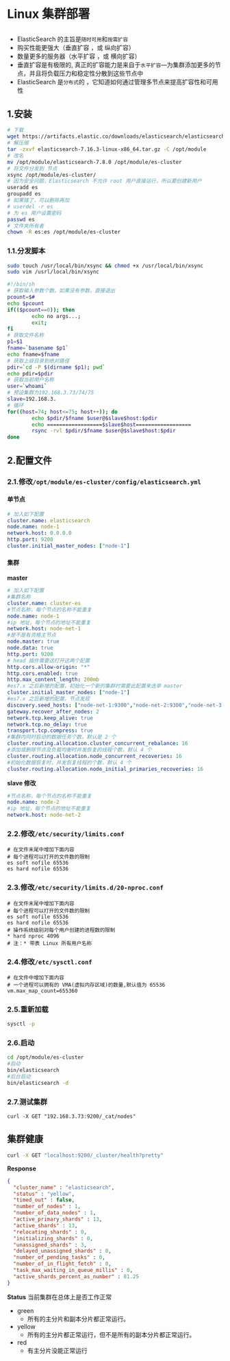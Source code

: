 # Linux 集群部署

## 
* ElasticSearch 的主旨是`随时可用`和`按需扩容`
* 购买性能更强大（垂直扩容 ，或 纵向扩容）
* 数量更多的服务器（水平扩容 ，或 横向扩容）
* 垂直扩容是有极限的, 真正的扩容能力是来自于`水平扩容`—为集群添加更多的节点，并且将负载压力和稳定性分散到这些节点中
* ElasticSearch 是`分布式`的 ，它知道如何通过管理多节点来提高扩容性和可用性

## 1.安装
```bash
# 下载
wget https://artifacts.elastic.co/downloads/elasticsearch/elasticsearch-7.16.3-linux-x86_64.tar.gz
# 解压缩
tar -zxvf elasticsearch-7.16.3-linux-x86_64.tar.gz -C /opt/module
# 改名
mv /opt/module/elasticsearch-7.8.0 /opt/module/es-cluster
# 将文件分发到 节点
xsync /opt/module/es-cluster/
# 因为安全问题，Elasticsearch 不允许 root 用户直接运行，所以要创建新用户
useradd es
groupadd es
# 如果错了，可以删除再加
# userdel -r es 
# 为 es 用户设置密码
passwd es
# 文件夹所有者
chown -R es:es /opt/module/es-cluster
```

### 1.1.分发脚本

```bash
sudo touch /usr/local/bin/xsync && chmod +x /usr/local/bin/xsync
sudo vim /usrl/local/bin/xsync
```

```bash
#!/bin/sh
# 获取输入参数个数，如果没有参数，直接退出
pcount=$#
echo $pcount
if(($pcount==0)); then
        echo no args...;
        exit;
fi
# 获取文件名称
p1=$1
fname=`basename $p1`
echo fname=$fname
# 获取上级目录到绝对路径
pdir=`cd -P $(dirname $p1); pwd`
echo pdir=$pdir
# 获取当前用户名称
user=`whoami`
# 预设集群为192.168.3.73/74/75
slave=192.168.3.
# 循环
for((host=74; host<=75; host++)); do
        echo $pdir/$fname $user@$slave$host:$pdir
        echo ==================$slave$host==================
        rsync -rvl $pdir/$fname $user@$slave$host:$pdir
done
```

## 2.配置文件
### 2.1.修改`/opt/module/es-cluster/config/elasticsearch.yml`

#### 单节点
```yml
# 加入如下配置
cluster.name: elasticsearch
node.name: node-1
network.host: 0.0.0.0
http.port: 9200
cluster.initial_master_nodes: ["node-1"]
```

#### 集群
**master**
```yaml
# 加入如下配置
#集群名称
cluster.name: cluster-es
#节点名称，每个节点的名称不能重复
node.name: node-1
#ip 地址，每个节点的地址不能重复
network.host: node-net-1
#是不是有资格主节点
node.master: true
node.data: true
http.port: 9200
# head 插件需要这打开这两个配置
http.cors.allow-origin: "*"
http.cors.enabled: true
http.max_content_length: 200mb
#es7.x 之后新增的配置，初始化一个新的集群时需要此配置来选举 master
cluster.initial_master_nodes: ["node-1"]
#es7.x 之后新增的配置，节点发现
discovery.seed_hosts: ["node-net-1:9300","node-net-2:9300","node-net-3:9300"]
gateway.recover_after_nodes: 2
network.tcp.keep_alive: true
network.tcp.no_delay: true
transport.tcp.compress: true
#集群内同时启动的数据任务个数，默认是 2 个
cluster.routing.allocation.cluster_concurrent_rebalance: 16
#添加或删除节点及负载均衡时并发恢复的线程个数，默认 4 个
cluster.routing.allocation.node_concurrent_recoveries: 16
#初始化数据恢复时，并发恢复线程的个数，默认 4 个
cluster.routing.allocation.node_initial_primaries_recoveries: 16
```

**slave 修改**
```yaml
#节点名称，每个节点的名称不能重复
node.name: node-2
#ip 地址，每个节点的地址不能重复
network.host: node-net-2
```

### 2.2.修改`/etc/security/limits.conf`
```apacheconf
# 在文件末尾中增加下面内容
# 每个进程可以打开的文件数的限制
es soft nofile 65536
es hard nofile 65536
```

### 2.3.修改`/etc/security/limits.d/20-nproc.conf`
```apacheconf
# 在文件末尾中增加下面内容
# 每个进程可以打开的文件数的限制
es soft nofile 65536
es hard nofile 65536
# 操作系统级别对每个用户创建的进程数的限制
* hard nproc 4096
# 注：* 带表 Linux 所有用户名称
```

### 2.4.修改`/etc/sysctl.conf`
```apacheconf
# 在文件中增加下面内容
# 一个进程可以拥有的 VMA(虚拟内存区域)的数量,默认值为 65536
vm.max_map_count=655360
```

### 2.5.重新加载
```bash
sysctl -p 
```

### 2.6.启动
```bash
cd /opt/module/es-cluster
#启动
bin/elasticsearch
#后台启动
bin/elasticsearch -d
```

### 2.7.测试集群
```text
curl -X GET "192.168.3.73:9200/_cat/nodes"
```
## 集群健康
```bash
curl -X GET "localhost:9200/_cluster/health?pretty"
```
**Response**
```json
{
  "cluster_name" : "elasticsearch",
  "status" : "yellow",
  "timed_out" : false,
  "number_of_nodes" : 1,
  "number_of_data_nodes" : 1,
  "active_primary_shards" : 13,
  "active_shards" : 13,
  "relocating_shards" : 0,
  "initializing_shards" : 0,
  "unassigned_shards" : 3,
  "delayed_unassigned_shards" : 0,
  "number_of_pending_tasks" : 0,
  "number_of_in_flight_fetch" : 0,
  "task_max_waiting_in_queue_millis" : 0,
  "active_shards_percent_as_number" : 81.25
}
```
**Status** 当前集群在总体上是否工作正常
* green
  * 所有的主分片和副本分片都正常运行。
* yellow
  * 所有的主分片都正常运行，但不是所有的副本分片都正常运行。
* red
  * 有主分片没能正常运行

